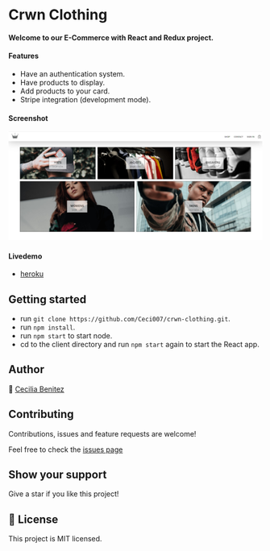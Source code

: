 # Crwn Clothing

#### Welcome to our E-Commerce with React and Redux project.

#### Features
- Have an authentication system.
- Have products to display.
- Add products to your card.
- Stripe integration (development mode).

#### Screenshot

![screenshot](./app-screenshot.png)

#### Livedemo
- [heroku](https://crwn-live.herokuapp.com/)


## Getting started
- run `git clone https://github.com/Ceci007/crwn-clothing.git`.
- run `npm install`.
- run `npm start` to start node.
- cd to the client directory and run `npm start` again to start the React app.

## Author
👤 [Cecilia Benitez](https://github.com/Ceci007)


## Contributing

Contributions, issues and feature requests are welcome!

Feel free to check the [issues page](https://github.com/Ceci007/crwn-clothing/issues)


## Show your support

Give a star if you like this project!


## 📝 License

This project is MIT licensed.
